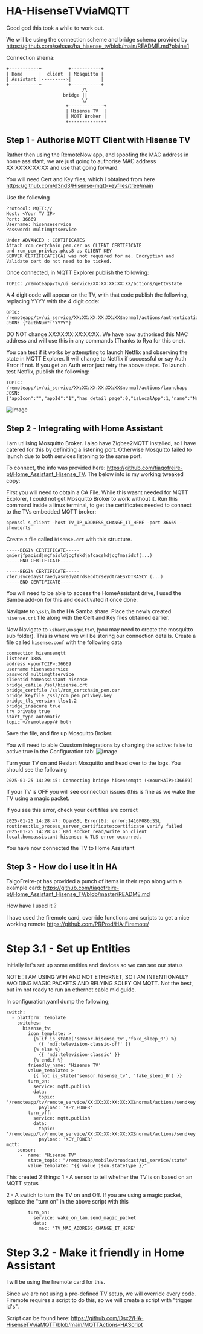 # HA-HisenseTVviaMQTT

Good god this took a while to work out.

We will be using the connection scheme and bridge schema  provided by https://github.com/sehaas/ha_hisense_tv/blob/main/README.md?plain=1

Connection shema:
```
+-----------+          +-----------+
| Home      |  client  | Mosquitto |
| Assistant |--------->|           |
+-----------+          +-----------+
                            /\
                     bridge ||
                            \/
                      +-------------+
                      | Hisense TV  |
                      | MQTT Broker |
                      +-------------+
```

## Step 1 - Authorise MQTT Client with Hisense TV
Rather then using the RemoteNow app, and spoofing the MAC address in home assistant, we are just going to authorise MAC address XX:XX:XX:XX:XX and use that going forward.

You will need Cert and Key files, which i obtained from here https://github.com/d3nd3/Hisense-mqtt-keyfiles/tree/main

Use the following
```
Protocol: MQTT://
Host: <Your TV IP>
Port: 36669
Username: hisenseservice
Password: multimqttservice

Under ADVANCED : CERTIFICATES
Attach rcm_certchain_pem.cer as CLIENT CERTIFICATE
and rcm_pem_privkey.pkcs8 as CLIENT KEY
SERVER CERTIFICATE(CA) was not required for me. Encryption and Validate cert do not need to be ticked.
```
Once connected, in MQTT Explorer publish the following:
```
TOPIC: /remoteapp/tv/ui_service/XX:XX:XX:XX:XX/actions/gettvstate
```
A 4 digit code will appear on the TV, with that code publish the following, replacing YYYY with the 4 digit code:
``` 
OPIC: /remoteapp/tv/ui_service/XX:XX:XX:XX:XX:XX$normal/actions/authenticationcode
JSON: {"authNum":"YYYY"} 
```
DO NOT change XX:XX:XX:XX:XX:XX. We have now authorised this MAC address and will use this in any commands 
(Thanks to Rya for this one).

You can test if it works by attempting to launch Netflix and observing the state in MQTT Explorer. It will change to Netflix if successful or say Auth Error if not. If you get an Auth error just retry the above steps. To launch . test Netflix, publish the following:

```
TOPIC: /remoteapp/tv/ui_service/XX:XX:XX:XX:XX:XX$normal/actions/launchapp
JOSN:  {"appIcon":"","appId":"1","has_detail_page":0,"isLocalApp":1,"name":"Netflix","storeType":0,"type":0,"url":"netflix","urlType":37}
```
![image](https://github.com/user-attachments/assets/3cc79398-2292-47b2-95eb-a1211aa5827d)


## Step 2 - Integrating with Home Assistant
I am utilising  Mosquitto Broker. I also have Zigbee2MQTT installed, so I have catered for this by definiting a listening port. Otherwise Mosquitto failed to launch due to both services listening to the same port.

To connect, the info was provided here: https://github.com/tiagofreire-pt/Home_Assistant_Hisense_TV. The below info is my working tweaked copy:

First you will need to obtain a CA File. While this wasnt needed for MQTT Explorer, I could not get Mosquitto Broker to work without it.
Run this command inside a linux terminal, to get the certificates needed to connect to the TVs embedded MQTT broker:

```
openssl s_client -host TV_IP_ADDRESS_CHANGE_IT_HERE -port 36669 -showcerts
```

Create a file called `hisense.crt` with this structure.
```
-----BEGIN CERTIFICATE-----
qmierjfpaoisdjmçfaisldjcçfskdjafcaçskdjcçfmasidcf(...)
-----END CERTIFICATE-----

-----BEGIN CERTIFICATE-----
7ferusycedaystraedyasredyatrdsecdtrseydtraESYDTRASCY (...)
-----END CERTIFICATE-----
```


You will need to be able to access the HomeAssistant drive, I used the Samba add-on for this and deactivated it once done.

Navigate to `\ssl\` in the HA Samba share. Place the newly created `hisense.crt` file along with the Cert and Key files obtained earlier.

Now Navigate to `\share\mosquitto\` (you may need to create the mosquitto sub folder). This is where we will be storing our connection details. 
Create a file called `hisense.conf` with the following data

```
connection hisensemqtt
listener 1885
address <yourTCIP>:36669
username hisenseservice
password multimqttservice
clientid homeassistant-hisense
bridge_cafile /ssl/hisense.crt
bridge_certfile /ssl/rcm_certchain_pem.cer
bridge_keyfile /ssl/rcm_pem_privkey.key
bridge_tls_version tlsv1.2 
bridge_insecure true
try_private true
start_type automatic
topic +/remoteapp/# both
```

Save the file, and fire up Mosquitto Broker.

You will need to able Cuustom integrations by changing the active: false to active:true in the Configuration tab:
![image](https://github.com/user-attachments/assets/81a2765f-4840-4af2-89d4-bb4b4532de2e)

Turn your TV on and Restart Mosquitto and head over to the logs. You should see the following
```
2025-01-25 14:29:45: Connecting bridge hisensemqtt (<YourHAIP>:36669)
```

If your TV is OFF you will see connection issues (this is fine as we wake the TV using a magic packet.

If you see this error, check your cert files are correct

```
2025-01-25 14:28:47: OpenSSL Error[0]: error:1416F086:SSL routines:tls_process_server_certificate:certificate verify failed
2025-01-25 14:28:47: Bad socket read/write on client local.homeassistant-hisense: A TLS error occurred.
```

You have now connected the TV to Home Assistant

## Step 3 - How do i use it in HA

TaigoFreire-pt has provided a punch of items in their repo along with a example card: https://github.com/tiagofreire-pt/Home_Assistant_Hisense_TV/blob/master/README.md

How have I used it ?

I have used the firemote card, override functions and scripts to get a nice working remote
https://github.com/PRProd/HA-Firemote/

# Step 3.1 - Set up Entities
Initially let's set up some entities and devices so we can see our status

NOTE : I AM USING WIFI AND NOT ETHERNET, SO I AM INTENTIONALLY AVOIDING MAGIC PACKETS AND RELYING SOLEY ON MQTT. Not the best, but im not ready to run an ethernet cable mid guide.

In configuration.yaml dump the following;
```
switch:
  - platform: template
    switches:
      hisense_tv:
        icon_template: >
          {% if is_state('sensor.hisense_tv','fake_sleep_0') %}
            {{ 'mdi:television-classic-off' }}
          {% else %}
            {{ 'mdi:television-classic' }}
          {% endif %}
        friendly_name: 'Hisense TV'
        value_template: >
          {{ not is_state('sensor.hisense_tv', 'fake_sleep_0') }}
        turn_on:
          service: mqtt.publish
          data:
            topic: '/remoteapp/tv/remote_service/XX:XX:XX:XX:XX:XX$normal/actions/sendkey'
            payload: 'KEY_POWER'
        turn_off:
          service: mqtt.publish
          data:
            topic: '/remoteapp/tv/remote_service/XX:XX:XX:XX:XX:XX$normal/actions/sendkey'
            payload: 'KEY_POWER'
mqtt:
    sensor:
     -  name: "Hisense TV"
        state_topic: "/remoteapp/mobile/broadcast/ui_service/state"
        value_template: "{{ value_json.statetype }}"
```

This created 2 things:
1 - A sensor to tell whether the TV is on based on  an MQTT status

2 - A swtich to turn the TV on and Off. If you are using a magic packet, replace the "turn on" in the above script with this

```
        turn_on:
          service: wake_on_lan.send_magic_packet
          data:
            mac: 'TV_MAC_ADDRESS_CHANGE_IT_HERE'
```

# Step 3.2 - Make it friendly in Home Assistant
I will be using the firemote card for this.

Since we are not using a pre-defined TV setup, we will override every code. Firemote requires a script to do this, so we will create a script with "trigger id's". 

Script can be found here: https://github.com/Dsx2/HA-HisenseTVviaMQTT/blob/main/MQTTActions-HAScript

